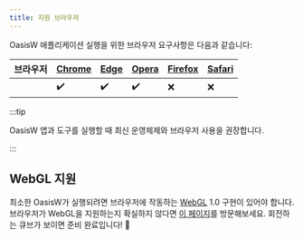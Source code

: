 ```yaml
---
title: 지원 브라우저
---
```


OasisW 애플리케이션 실행을 위한 브라우저 요구사항은 다음과 같습니다:

| 브라우저 | [Chrome](https://www.google.com/chrome/) | [Edge](https://www.microsoft.com/edge) | [Opera](https://www.opera.com/) | [Firefox](https://www.mozilla.org/firefox/) | [Safari](https://www.apple.com/safari/) |  
| --- | --- | --- | --- | --- | --- | 
|  |  ✔️  |  ✔️  |  ✔️  |  ❌  |  ❌  |

:::tip

OasisW 앱과 도구를 실행할 때 최신 운영체제와 브라우저 사용을 권장합니다.

:::

## WebGL 지원

최소한 OasisW가 실행되려면 브라우저에 작동하는 [WebGL](https://en.wikipedia.org/wiki/WebGL) 1.0 구현이 있어야 합니다. 브라우저가 WebGL을 지원하는지 확실하지 않다면 [이 페이지](https://get.webgl.org/)를 방문해보세요. 회전하는 큐브가 보이면 준비 완료입니다! 🎉
